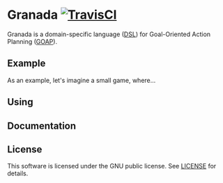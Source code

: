 # Granada [![TravisCI](https://travis-ci.org/adolfosilva/granada.svg)](https://travis-ci.org/adolfosilva/granada)

Granada is a domain-specific language ([DSL]) for Goal-Oriented Action Planning ([GOAP]).

## Example

As an example, let's imagine a small game, where...

## Using

## Documentation

## License

This software is licensed under the GNU public license. See [LICENSE](LICENSE) for details.

[DSL]: https://en.wikipedia.org/wiki/Domain-specific_language
[GOAP]: http://alumni.media.mit.edu/~jorkin/goap.html
